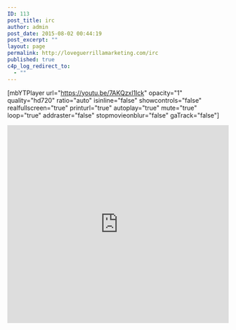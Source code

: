```yaml
---
ID: 113
post_title: irc
author: admin
post_date: 2015-08-02 00:44:19
post_excerpt: ""
layout: page
permalink: http://loveguerrillamarketing.com/irc
published: true
c4p_log_redirect_to:
  - ""
---
```

[mbYTPlayer url="https://youtu.be/7AKQzxl1Ick" opacity="1" quality="hd720" ratio="auto" isinline="false" showcontrols="false" realfullscreen="true" printurl="true" autoplay="true" mute="true" loop="true" addraster="false" stopmovieonblur="false" gaTrack="false"]




<iframe style="border: 0; width: 100%; height: 450px;" src="https://kiwiirc.com/client/irc.kiwiirc.com/?&amp;theme=cli#Love!" width="300" height="150"></iframe>